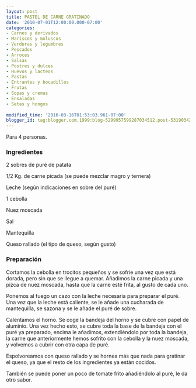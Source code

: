 ```yaml
---
layout: post
title: PASTEL DE CARNE GRATINADO
date: '2010-07-01T12:00:00.000-07:00'
categories:
- Carnes y derivados
- Mariscos y moluscos
- Verduras y legumbres
- Pescados
- Arroces
- Salsas
- Postres y dulces
- Huevos y lacteos
- Pastas
- Entrantes y bocadillos
- Frutas
- Sopas y cremas
- Ensaladas
- Setas y hongos
 
modified_time: '2016-03-16T01:53:03.961-07:00'
blogger_id: tag:blogger.com,1999:blog-5299957599287034512.post-5319034231286894365
---
```


Para 4 personas.

<h3>Ingredientes</h3>

2 sobres de puré de patata

1/2 Kg. de carne picada (se puede mezclar magro y ternera)

Leche (según indicaciones en sobre del puré)

1 cebolla

Nuez moscada

Sal

Mantequilla

Queso rallado (el tipo de queso, según gusto)

<h3>Preparación</h3>

Cortamos la cebolla en trocitos pequeños y se sofríe una vez que está dorada, pero sin que se llegue a quemar. Añadimos la carne picada y una pizca de nuez moscada, hasta que la carne esté frita, al gusto de cada uno.

Ponemos al fuego un cazo con la leche necesaria para preparar el puré. Una vez que la leche está caliente, se le añade una cucharada de mantequilla, se sazona y se le añade el puré de sobre.

Calentamos el horno. Se coge la bandeja del horno y se cubre con papel de aluminio. Una vez hecho esto, se cubre toda la base de la bandeja con el puré ya preparado, encima le añadimos, extendiéndolo por toda la bandeja, la carne que anteriormente hemos sofrito con la cebolla y la nuez moscada, y volvemos a cubrir con otra capa de puré.

Espolvoreamos con queso rallado y se hornea más que nada para gratinar el queso, ya que el resto de los ingredientes ya están cocidos.

También se puede poner un poco de tomate frito añadiéndolo al puré, le da otro sabor.

